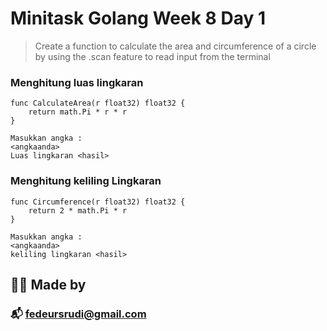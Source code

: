 # Minitask Golang Week 8 Day 1

> Create a function to calculate the area and circumference of a circle by using the .scan feature to read input from the terminal

### 

### Menghitung luas lingkaran
```
func CalculateArea(r float32) float32 {
	return math.Pi * r * r
}
```
```
Masukkan angka : 
<angkaanda>
Luas lingkaran <hasil>
```

### Menghitung keliling Lingkaran
```
func Circumference(r float32) float32 {
	return 2 * math.Pi * r
}
```
```
Masukkan angka : 
<angkaanda>
keliling lingkaran <hasil>
```

## 👨‍💻 Made by
### 📬 fedeursrudi@gmail.com